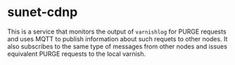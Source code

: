 # sunet-cdnp
This is a service that monitors the output of `varnishlog` for PURGE requests
and uses MQTT to publish information about such requets to other nodes. It also
subscribes to the same type of messages from other nodes and issues equivalent
PURGE requests to the local varnish.
